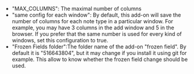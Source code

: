 * "MAX_COLUMNS": The maximal number of columns
* "same config for each window": By default, this add-on will save the number of columns for each note type in a particular window. For example, you may have 3 columns in the add window and 5 in the browser. If you prefer that the same number is used for every kind of windows, set this configuration to true.
* "Frozen Fields folder":The folder name of the add-on "frozen field". By default it is "516643804", but it may change if you install it using git for example. This allow to know whether the frozen field change should be used.
